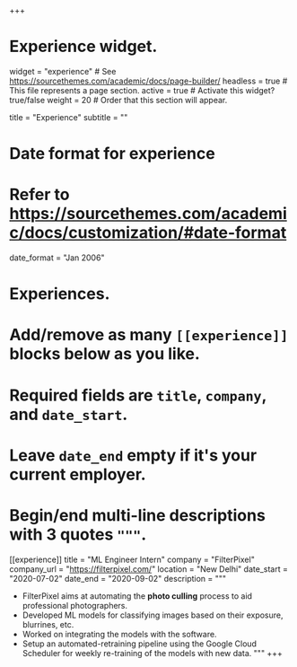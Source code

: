 +++
# Experience widget.
widget = "experience"  # See https://sourcethemes.com/academic/docs/page-builder/
headless = true  # This file represents a page section.
active = true # Activate this widget? true/false
weight = 20  # Order that this section will appear.

title = "Experience"
subtitle = ""
# Date format for experience
#   Refer to https://sourcethemes.com/academic/docs/customization/#date-format
date_format = "Jan 2006"

# Experiences.
#   Add/remove as many `[[experience]]` blocks below as you like.
#   Required fields are `title`, `company`, and `date_start`.
#   Leave `date_end` empty if it's your current employer.
#   Begin/end multi-line descriptions with 3 quotes `"""`.

[[experience]]
  title = "ML Engineer Intern"
  company = "FilterPixel"
  company_url = "https://filterpixel.com/"
  location = "New Delhi"
  date_start = "2020-07-02"
  date_end = "2020-09-02"
  description = """
- FilterPixel aims at automating the **photo culling** process to aid professional photographers.
- Developed ML models for classifying images based on their exposure, blurrines, etc.
- Worked on integrating the models with the software.
- Setup an automated-retraining pipeline using the Google Cloud Scheduler for weekly re-training of the models with new data.
"""
+++
